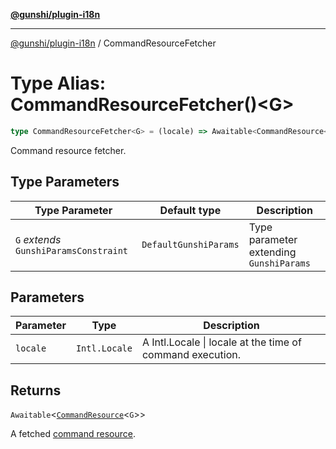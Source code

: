 [**@gunshi/plugin-i18n**](../index.md)

***

[@gunshi/plugin-i18n](../index.md) / CommandResourceFetcher

# Type Alias: CommandResourceFetcher()\<G\>

```ts
type CommandResourceFetcher<G> = (locale) => Awaitable<CommandResource<G>>;
```

Command resource fetcher.

## Type Parameters

| Type Parameter | Default type | Description |
| ------ | ------ | ------ |
| `G` *extends* `GunshiParamsConstraint` | `DefaultGunshiParams` | Type parameter extending `GunshiParams` |

## Parameters

| Parameter | Type | Description |
| ------ | ------ | ------ |
| `locale` | `Intl.Locale` | A Intl.Locale \| locale at the time of command execution. |

## Returns

`Awaitable`\<[`CommandResource`](CommandResource.md)\<`G`\>\>

A fetched [command resource](CommandResource.md).
